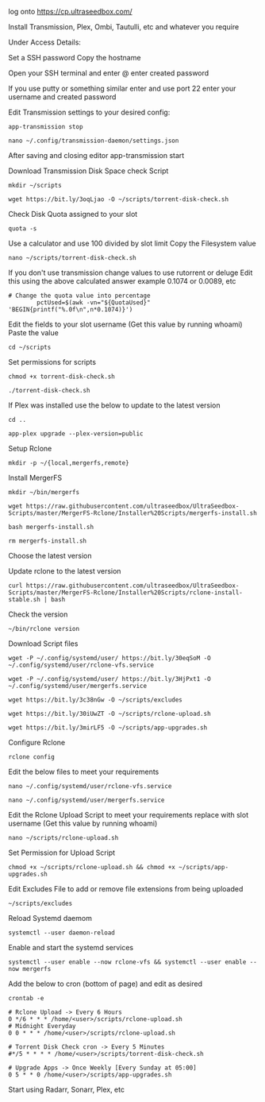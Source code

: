 log onto https://cp.ultraseedbox.com/ 

Install Transmission, Plex, Ombi, Tautulli, etc and whatever you require

Under Access Details:

Set a SSH password
Copy the hostname

Open your SSH terminal and enter <username>@<hostname>
enter created password

If you use putty or something similar enter <hostname> and use port 22
enter your username and created password

Edit Transmission settings to your desired config:

```
app-transmission stop
```
```
nano ~/.config/transmission-daemon/settings.json
```
    
After saving and closing editor app-transmission start

Download Transmission Disk Space check Script
```
mkdir ~/scripts
```
```
wget https://bit.ly/3oqLjao -O ~/scripts/torrent-disk-check.sh
```
    
Check Disk Quota assigned to your slot
```
quota -s
```
    
Use a calculator and use 100 divided by slot limit
Copy the Filesystem value

```
nano ~/scripts/torrent-disk-check.sh
```
    
If you don't use transmission change values to use rutorrent or deluge 
Edit this using the above calculated answer example 0.1074 or 0.0089, etc

    # Change the quota value into percentage
            pctUsed=$(awk -vn="${QuotaUsed}" 'BEGIN{printf("%.0f\n",n*0.1074)}')
Edit the <user> fields to your slot username (Get this value by running whoami)
Paste the <filesystem> value

```
cd ~/scripts
```
    
Set permissions for scripts
```
chmod +x torrent-disk-check.sh
```
```
./torrent-disk-check.sh
```

If Plex was installed use the below to update to the latest version
```
cd ..
```
```
app-plex upgrade --plex-version=public
```
    
Setup Rclone
```
mkdir -p ~/{local,mergerfs,remote}
```
    
Install MergerFS
```
mkdir ~/bin/mergerfs
```
```
wget https://raw.githubusercontent.com/ultraseedbox/UltraSeedbox-Scripts/master/MergerFS-Rclone/Installer%20Scripts/mergerfs-install.sh
```
```
bash mergerfs-install.sh
```
```
rm mergerfs-install.sh
```
    
Choose the latest version

Update rclone to the latest version
```
curl https://raw.githubusercontent.com/ultraseedbox/UltraSeedbox-Scripts/master/MergerFS-Rclone/Installer%20Scripts/rclone-install-stable.sh | bash
```
    
Check the version
```
~/bin/rclone version
```
    
Download Script files 
```
wget -P ~/.config/systemd/user/ https://bit.ly/30eqSoM -O ~/.config/systemd/user/rclone-vfs.service
```
```
wget -P ~/.config/systemd/user/ https://bit.ly/3HjPxt1 -O ~/.config/systemd/user/mergerfs.service
```
```
wget https://bit.ly/3c38nGw -O ~/scripts/excludes
```
```
wget https://bit.ly/30iUwZT -O ~/scripts/rclone-upload.sh
```
```
wget https://bit.ly/3mirLF5 -O ~/scripts/app-upgrades.sh
```   

Configure Rclone
```
rclone config
```
    
Edit the below files to meet your requirements
```
nano ~/.config/systemd/user/rclone-vfs.service
```
```
nano ~/.config/systemd/user/mergerfs.service
```
  
Edit the Rclone Upload Script to meet your requirements
replace <user> with slot username (Get this value by running whoami)
```
nano ~/scripts/rclone-upload.sh
```
Set Permission for Upload Script
```
chmod +x ~/scripts/rclone-upload.sh && chmod +x ~/scripts/app-upgrades.sh
```
    
Edit Excludes File to add or remove file extensions from being uploaded
```
~/scripts/excludes
```
    
Reload Systemd daemom
```
systemctl --user daemon-reload
```
    
Enable and start the systemd services
```
systemctl --user enable --now rclone-vfs && systemctl --user enable --now mergerfs
```
    
Add the below to cron (bottom of page) and edit as desired

```
crontab -e
```
```
# Rclone Upload -> Every 6 Hours
0 */6 * * * /home/<user>/scripts/rclone-upload.sh
# Midnight Everyday
0 0 * * * /home/<user>/scripts/rclone-upload.sh

# Torrent Disk Check cron -> Every 5 Minutes
#*/5 * * * * /home/<user>/scripts/torrent-disk-check.sh

# Upgrade Apps -> Once Weekly [Every Sunday at 05:00]
0 5 * * 0 /home/<user>/scripts/app-upgrades.sh
```
    
Start using Radarr, Sonarr, Plex, etc
